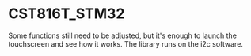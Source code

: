 # CST816T_STM32
Some functions still need to be adjusted, but it's enough to launch the touchscreen and see how it works. The library runs on the i2c software.
